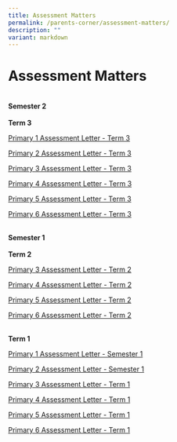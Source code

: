 ```yaml
---
title: Assessment Matters
permalink: /parents-corner/assessment-matters/
description: ""
variant: markdown
---
```

# Assessment Matters 

<br>**Semester 2**<br>
<br>**Term 3**<br>

[Primary 1 Assessment Letter - Term 3](/files/Assessment/2025%20T3/2025_P1_Semester_2_Assessment_Letter.pdf)

[Primary 2 Assessment Letter - Term 3](/files/Assessment/2025%20T3/2025_P2_Semester_2_Assessment_Letter.pdf)

[Primary 3 Assessment Letter - Term 3](/files/Assessment/2025%20T3/2025_P3_Term_3_Assessment_Letter.pdf)

[Primary 4 Assessment Letter - Term 3](/files/Assessment/2025%20T3/2025_P4_Term_3_Assessment_Letter.pdf)

[Primary 5 Assessment Letter - Term 3](/files/Assessment/2025%20T3/2025_P5_Term_3_Assessment_Letter.pdf)

[Primary 6 Assessment Letter - Term 3](/files/Assessment/2025%20T3/2025_P6_Term_3_Assessment_Letter.pdf)


<br>**Semester 1**<br>
<br>**Term 2**<br>

[Primary 3 Assessment Letter - Term 2](/files/Parents%20Corner/2025_P3_Term_2_Assessment_Letter.pdf)

[Primary 4 Assessment Letter - Term 2](/files/Parents%20Corner/2025_P4_Term_2_Assessment_Letter.pdf)

[Primary 5 Assessment Letter - Term 2](/files/Parents%20Corner/2025_P5_Term_2_Assessment_Letter.pdf)

[Primary 6 Assessment Letter - Term 2](/files/Parents%20Corner/2025_P6_Term_2_Assessment_Letter.pdf)

<br>**Term 1**<br>

[Primary 1 Assessment Letter - Semester 1](/files/Assessment/2025_P1_Semester_1_Assessment_Letter.pdf)

[Primary 2 Assessment Letter - Semester 1](/files/Assessment/2025_P2_Semester_1_Assessment_Letter.pdf)

[Primary 3 Assessment Letter - Term 1](/files/Assessment/2025_P3_Term_1_Assessment_Letter.pdf)

[Primary 4 Assessment Letter - Term 1](/files/Assessment/2025_P4_Term_1_Assessment_Letter.pdf)

[Primary 5 Assessment Letter - Term 1](/files/Assessment/2025_P5_Term_1_Assessment_Letter.pdf)

[Primary 6 Assessment Letter - Term 1](/files/Assessment/2025_P6_Term_1_Assessment_Letter.pdf)